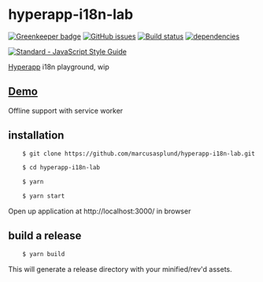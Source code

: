 # hyperapp-i18n-lab

[![Greenkeeper badge](https://badges.greenkeeper.io/marcusasplund/hyperapp-i18n-lab.svg)](https://greenkeeper.io/)
[![GitHub issues](https://img.shields.io/github/issues/marcusasplund/hyperapp-i18n-lab.svg)](https://github.com/marcusasplund/hyperapp-i18n-lab/issues)
[![Build status](https://travis-ci.org/marcusasplund/hyperapp-i18n-lab.svg?branch=master)](https://travis-ci.org/marcusasplund/hyperapp-i18n-lab)
[![dependencies](https://david-dm.org/marcusasplund/hyperapp-i18n-lab.svg)](https://david-dm.org/marcusasplund/hyperapp-i18n-lab)

[![Standard - JavaScript Style Guide](https://cdn.rawgit.com/feross/standard/master/badge.svg)](https://github.com/feross/standard)

[Hyperapp](https://github.com/hyperapp/hyperapp) i18n playground, wip

## [Demo](https://pap.as/hyperapp/lang/)


Offline support with service worker

## installation

````bash
    $ git clone https://github.com/marcusasplund/hyperapp-i18n-lab.git

    $ cd hyperapp-i18n-lab

    $ yarn

    $ yarn start
````

Open up application at http://localhost:3000/ in browser

## build a release

````bash
    $ yarn build

````
This will generate a release directory with your minified/rev'd assets.
